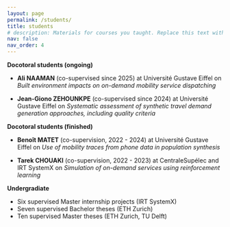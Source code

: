```yaml
---
layout: page
permalink: /students/
title: students
# description: Materials for courses you taught. Replace this text with your description.
nav: false
nav_order: 4
---
```


**Docotoral students (ongoing)**

- **Ali NAAMAN** (co-supervised since 2025) at Université Gustave Eiffel on *Built environment impacts on on-demand mobility service dispatching*

- **Jean-Giono ZEHOUNKPE** (co-supervised since 2024) at Université Gustave Eiffel on *Systematic assessment of synthetic travel demand generation approaches, including quality criteria*

**Docotoral students (finished)**

- **Benoît MATET** (co-supervision, 2022 - 2024) at Université Gustave Eiffel on *Use of mobility traces from phone data in population synthesis*

- **Tarek CHOUAKI** (co-supervision, 2022 - 2023) at CentraleSupélec and IRT SystemX on *Simulation of on-demand services using reinforcement learning*

**Undergradiate**

- Six supervised Master internship projects (IRT SystemX)
- Seven supervised Bachelor theses (ETH Zurich)
- Ten supervised Master theses (ETH Zurich, TU Delft)
